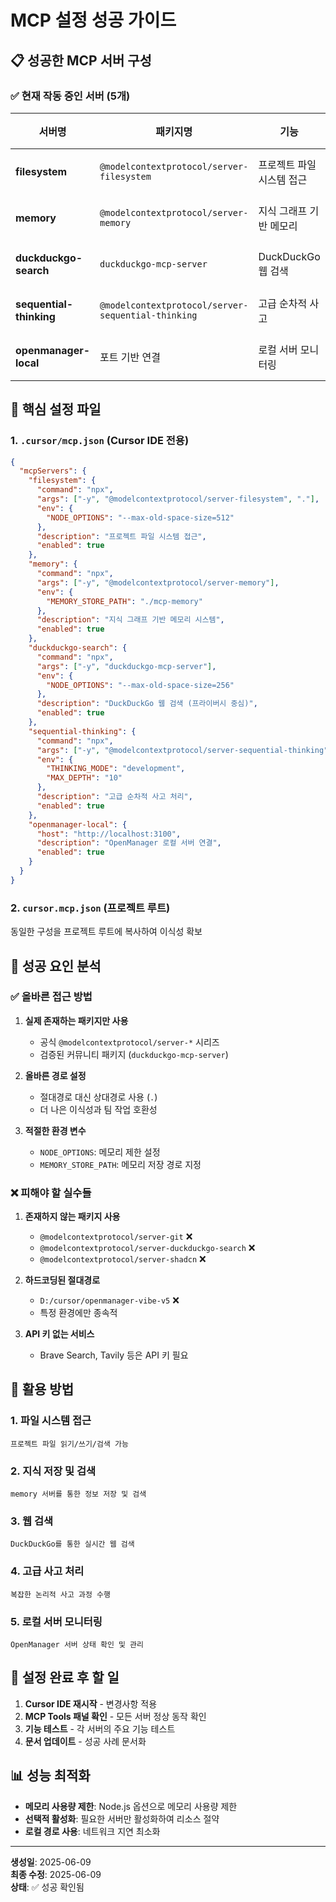 # MCP 설정 성공 가이드

## 📋 성공한 MCP 서버 구성

### ✅ 현재 작동 중인 서버 (5개)

| 서버명                  | 패키지명                                           | 기능                     | 상태    |
| ----------------------- | -------------------------------------------------- | ------------------------ | ------- |
| **filesystem**          | `@modelcontextprotocol/server-filesystem`          | 프로젝트 파일시스템 접근 | ✅ 활성 |
| **memory**              | `@modelcontextprotocol/server-memory`              | 지식 그래프 기반 메모리  | ✅ 활성 |
| **duckduckgo-search**   | `duckduckgo-mcp-server`                            | DuckDuckGo 웹 검색       | ✅ 활성 |
| **sequential-thinking** | `@modelcontextprotocol/server-sequential-thinking` | 고급 순차적 사고         | ✅ 활성 |
| **openmanager-local**   | 포트 기반 연결                                     | 로컬 서버 모니터링       | ✅ 활성 |

## 🔧 핵심 설정 파일

### 1. `.cursor/mcp.json` (Cursor IDE 전용)

```json
{
  "mcpServers": {
    "filesystem": {
      "command": "npx",
      "args": ["-y", "@modelcontextprotocol/server-filesystem", "."],
      "env": {
        "NODE_OPTIONS": "--max-old-space-size=512"
      },
      "description": "프로젝트 파일 시스템 접근",
      "enabled": true
    },
    "memory": {
      "command": "npx",
      "args": ["-y", "@modelcontextprotocol/server-memory"],
      "env": {
        "MEMORY_STORE_PATH": "./mcp-memory"
      },
      "description": "지식 그래프 기반 메모리 시스템",
      "enabled": true
    },
    "duckduckgo-search": {
      "command": "npx",
      "args": ["-y", "duckduckgo-mcp-server"],
      "env": {
        "NODE_OPTIONS": "--max-old-space-size=256"
      },
      "description": "DuckDuckGo 웹 검색 (프라이버시 중심)",
      "enabled": true
    },
    "sequential-thinking": {
      "command": "npx",
      "args": ["-y", "@modelcontextprotocol/server-sequential-thinking"],
      "env": {
        "THINKING_MODE": "development",
        "MAX_DEPTH": "10"
      },
      "description": "고급 순차적 사고 처리",
      "enabled": true
    },
    "openmanager-local": {
      "host": "http://localhost:3100",
      "description": "OpenManager 로컬 서버 연결",
      "enabled": true
    }
  }
}
```

### 2. `cursor.mcp.json` (프로젝트 루트)

동일한 구성을 프로젝트 루트에 복사하여 이식성 확보

## 🎯 성공 요인 분석

### ✅ 올바른 접근 방법

1. **실제 존재하는 패키지만 사용**

   - 공식 `@modelcontextprotocol/server-*` 시리즈
   - 검증된 커뮤니티 패키지 (`duckduckgo-mcp-server`)

2. **올바른 경로 설정**

   - 절대경로 대신 상대경로 사용 (`.`)
   - 더 나은 이식성과 팀 작업 호환성

3. **적절한 환경 변수**
   - `NODE_OPTIONS`: 메모리 제한 설정
   - `MEMORY_STORE_PATH`: 메모리 저장 경로 지정

### ❌ 피해야 할 실수들

1. **존재하지 않는 패키지 사용**

   - `@modelcontextprotocol/server-git` ❌
   - `@modelcontextprotocol/server-duckduckgo-search` ❌
   - `@modelcontextprotocol/server-shadcn` ❌

2. **하드코딩된 절대경로**

   - `D:/cursor/openmanager-vibe-v5` ❌
   - 특정 환경에만 종속적

3. **API 키 없는 서비스**
   - Brave Search, Tavily 등은 API 키 필요

## 🚀 활용 방법

### 1. 파일 시스템 접근

```
프로젝트 파일 읽기/쓰기/검색 가능
```

### 2. 지식 저장 및 검색

```
memory 서버를 통한 정보 저장 및 검색
```

### 3. 웹 검색

```
DuckDuckGo를 통한 실시간 웹 검색
```

### 4. 고급 사고 처리

```
복잡한 논리적 사고 과정 수행
```

### 5. 로컬 서버 모니터링

```
OpenManager 서버 상태 확인 및 관리
```

## 📝 설정 완료 후 할 일

1. **Cursor IDE 재시작** - 변경사항 적용
2. **MCP Tools 패널 확인** - 모든 서버 정상 동작 확인
3. **기능 테스트** - 각 서버의 주요 기능 테스트
4. **문서 업데이트** - 성공 사례 문서화

## 📊 성능 최적화

- **메모리 사용량 제한**: Node.js 옵션으로 메모리 사용량 제한
- **선택적 활성화**: 필요한 서버만 활성화하여 리소스 절약
- **로컬 경로 사용**: 네트워크 지연 최소화

---

**생성일**: 2025-06-09  
**최종 수정**: 2025-06-09  
**상태**: ✅ 성공 확인됨
